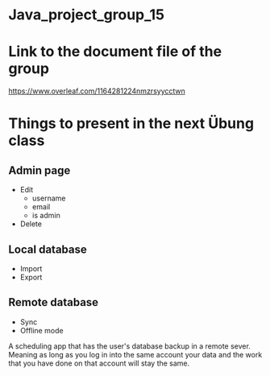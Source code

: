 # Java_project_group_15

# Link to the document file of the group
https://www.overleaf.com/1164281224nmzrsyycctwn

# Things to present in the next Übung class 

## Admin page
- Edit
  + username 
  + email
  + is admin
- Delete 

## Local database
- Import 
- Export

## Remote database
- Sync
- Offline mode

A scheduling app that has the user's database backup in a remote sever. Meaning
as long as you log in into the same account your data and the work that you have
done on that account will stay the same.
